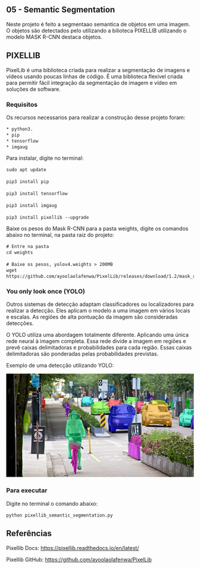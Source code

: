 ## 05 - Semantic Segmentation

Neste projeto é feito a segmentaao semantica de objetos em uma imagem. O objetos são detectados pelo utilizando a bilioteca  PIXELLIB utilizando o modelo MASK R-CNN destaca objetos.

## PIXELLIB
PixelLib é uma biblioteca criada para realizar a segmentação de imagens e vídeos usando poucas linhas de código. É uma biblioteca flexível criada para permitir fácil integração da segmentação de imagem e vídeo em soluções de software.

### Requisitos
Os recursos necessarios para realizar a construção desse projeto foram:
    
    * python3.
    * pip
    * tensorflow
    * imgaug

Para instalar, digite no terminal:
```
sudo apt update

pip3 install pip 

pip3 install tensorflow

pip3 install imgaug

pip3 install pixellib --upgrade
```
Baixe os pesos do Mask R-CNN para a pasta weights, digite os comandos abaixo no terminal, na pasta raiz do projeto:

``` shell
# Entre na pasta
cd weights

# Baixe os pesos, yolov4.weights > 200MB
wget https://github.com/ayoolaolafenwa/PixelLib/releases/download/1.2/mask_rcnn_coco.h5

```
### You only look once (YOLO)
Outros sistemas de detecção adaptam classificadores ou localizadores para realizar a detecção. Eles aplicam o modelo a uma imagem em vários locais e escalas. As regiões de alta pontuação da imagem são consideradas detecções.

O YOLO utiliza uma abordagem totalmente diferente. Aplicando uma única rede neural à imagem completa. Essa rede divide a imagem em regiões e prevê caixas delimitadoras e probabilidades para cada região. Essas caixas delimitadoras são ponderadas pelas probabilidades previstas.

Exemplo de uma detecção utilizando YOLO:

<img src="/Figuras/Semantic_seg_1_PIXELIB.jpg"/>

### Para executar
Digite no terminal o comando abaixo:
```
python pixellib_semantic_segmentation.py
```


## Referências

Pixellib Docs: <a href="url">https://pixellib.readthedocs.io/en/latest/</a>

Pixellib GitHub: <a href="url">https://github.com/ayoolaolafenwa/PixelLib</a>
